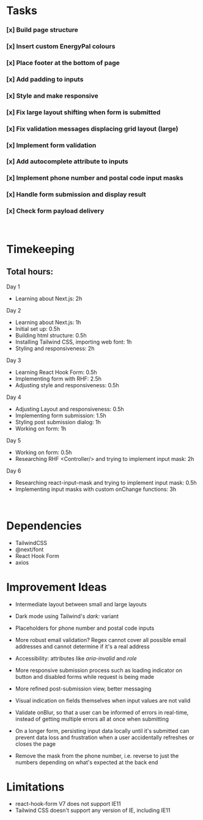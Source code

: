# Tasks

### [x] Build page structure

### [x] Insert custom EnergyPal colours

### [x] Place footer at the bottom of page

### [x] Add padding to inputs

### [x] Style and make responsive

### [x] Fix large layout shifting when form is submitted

### [x] Fix validation messages displacing grid layout (large)

### [x] Implement form validation

### [x] Add autocomplete attribute to inputs

### [x] Implement phone number and postal code input masks

### [x] Handle form submission and display result

### [x] Check form payload delivery

<br>

# Timekeeping

## Total hours:

Day 1

- Learning about Next.js: 2h

Day 2

- Learning about Next.js: 1h
- Initial set up: 0.5h
- Building html structure: 0.5h
- Installing Tailwind CSS, importing web font: 1h
- Styling and responsiveness: 2h

Day 3

- Learning React Hook Form: 0.5h
- Implementing form with RHF: 2.5h
- Adjusting style and responsiveness: 0.5h

Day 4

- Adjusting Layout and responsiveness: 0.5h
- Implementing form submission: 1.5h
- Styling post submission dialog: 1h
- Working on form: 1h

Day 5

- Working on form: 0.5h
- Researching RHF \<Controller/> and trying to implement input mask: 2h

Day 6

- Researching react-input-mask and trying to implement input mask: 0.5h
- Implementing input masks with custom onChange functions: 3h

<br>

# Dependencies

- TailwindCSS
- @next/font
- React Hook Form
- axios

# Improvement Ideas

- Intermediate layout between small and large layouts

- Dark mode using Tailwind's _dark:_ variant

- Placeholders for phone number and postal code inputs

- More robust email validation? Regex cannot cover all possible email addresses and cannot determine if it's a real address

- Accessibility: attributes like _aria-invalid_ and _role_

- More responsive submission process such as loading indicator on button and disabled forms while request is being made

- More refined post-submission view, better messaging

- Visual indication on fields themselves when input values are not valid

- Validate onBlur, so that a user can be informed of errors in real-time, instead of getting multiple errors all at once when submitting

- On a longer form, persisting input data locally until it's submitted can prevent data loss and frustration when a user accidentally refreshes or closes the page

- Remove the mask from the phone number, i.e. reverse to just the numbers depending on what's expected at the back end

# Limitations

- react-hook-form V7 does not support IE11
- Tailwind CSS doesn't support any version of IE, including IE11
